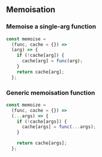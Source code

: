 ## Memoisation

### Memoise a single-arg function

```js
const memoise =
  (func, cache = {}) =>
  (arg) => {
    if (!cache[arg]) {
      cache[arg] = func(arg);
    }
    return cache[arg];
  };
```

### Generic memoisation function

```js
const memoize =
  (func, cache = {}) =>
  (...args) => {
    if (!cache[args]) {
      cache[args] = func(...args);
    }

    return cache[args];
  };
```
